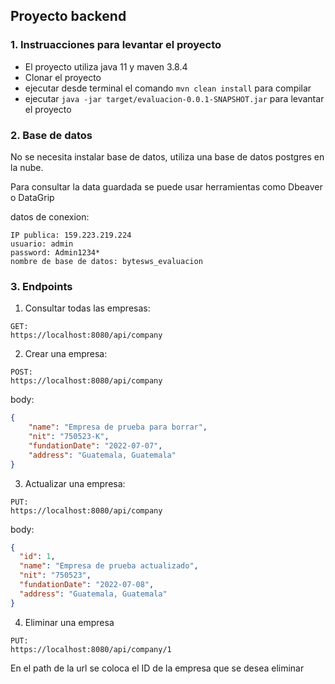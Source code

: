 ## Proyecto backend
### 1. Instruacciones para levantar el proyecto

- El proyecto utiliza java 11 y maven 3.8.4
- Clonar el proyecto
- ejecutar desde terminal el comando ```mvn clean install``` para compilar
- ejecutar ```java -jar target/evaluacion-0.0.1-SNAPSHOT.jar``` para levantar el proyecto

### 2. Base de datos
No se necesita instalar base de datos, utiliza una base de datos postgres en la nube.

Para consultar la data guardada se puede usar herramientas como Dbeaver o DataGrip

datos de conexion:

```
IP publica: 159.223.219.224
usuario: admin
password: Admin1234*
nombre de base de datos: bytesws_evaluacion
```

### 3. Endpoints

1. Consultar todas las empresas:

```
GET:
https://localhost:8080/api/company
```

2. Crear una empresa:
```
POST:
https://localhost:8080/api/company
```

body:

```json
{
	"name": "Empresa de prueba para borrar",
	"nit": "750523-K",
	"fundationDate": "2022-07-07",
	"address": "Guatemala, Guatemala"
}
```

3. Actualizar una empresa:

```
PUT:
https://localhost:8080/api/company
```


body:

```json
{
  "id": 1,
  "name": "Empresa de prueba actualizado",
  "nit": "750523",
  "fundationDate": "2022-07-08",
  "address": "Guatemala, Guatemala"
}
```

4. Eliminar una empresa

```
PUT:
https://localhost:8080/api/company/1
```

En el path de la url se coloca el ID de la empresa que se desea eliminar
